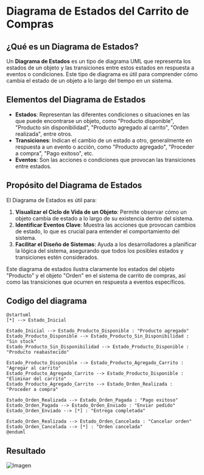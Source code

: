 # Diagrama de Estados del Carrito de Compras

## ¿Qué es un Diagrama de Estados?

Un **Diagrama de Estados** es un tipo de diagrama UML que representa los estados de un objeto y las transiciones entre estos estados en respuesta a eventos o condiciones. Este tipo de diagrama es útil para comprender cómo cambia el estado de un objeto a lo largo del tiempo en un sistema.

## Elementos del Diagrama de Estados

- **Estados**: Representan las diferentes condiciones o situaciones en las que puede encontrarse un objeto, como "Producto disponible", "Producto sin disponibilidad", "Producto agregado al carrito", "Orden realizada", entre otros.
- **Transiciones**: Indican el cambio de un estado a otro, generalmente en respuesta a un evento o acción, como "Producto agregado", "Proceder a compra", "Pago exitoso", etc.
- **Eventos**: Son las acciones o condiciones que provocan las transiciones entre estados.

## Propósito del Diagrama de Estados

El Diagrama de Estados es útil para:

1. **Visualizar el Ciclo de Vida de un Objeto**: Permite observar cómo un objeto cambia de estado a lo largo de su existencia dentro del sistema.
2. **Identificar Eventos Clave**: Muestra las acciones que provocan cambios de estado, lo que es crucial para entender el comportamiento del sistema.
3. **Facilitar el Diseño de Sistemas**: Ayuda a los desarrolladores a planificar la lógica del sistema, asegurando que todos los posibles estados y transiciones estén considerados.

Este diagrama de estados ilustra claramente los estados del objeto "Producto" y el objeto "Orden" en el sistema de carrito de compras, así como las transiciones que ocurren en respuesta a eventos específicos.


## Codigo del diagrama
```planuml
@startuml
[*] --> Estado_Inicial

Estado_Inicial --> Estado_Producto_Disponible : "Producto agregado"
Estado_Producto_Disponible --> Estado_Producto_Sin_Disponibilidad : "Sin stock"
Estado_Producto_Sin_Disponibilidad --> Estado_Producto_Disponible : "Producto reabastecido"

Estado_Producto_Disponible --> Estado_Producto_Agregado_Carrito : "Agregar al carrito"
Estado_Producto_Agregado_Carrito --> Estado_Producto_Disponible : "Eliminar del carrito"
Estado_Producto_Agregado_Carrito --> Estado_Orden_Realizada : "Proceder a compra"

Estado_Orden_Realizada --> Estado_Orden_Pagada : "Pago exitoso"
Estado_Orden_Pagada --> Estado_Orden_Enviado : "Enviar pedido"
Estado_Orden_Enviado --> [*] : "Entrega completada"

Estado_Orden_Realizada --> Estado_Orden_Cancelada : "Cancelar orden"
Estado_Orden_Cancelada --> [*] : "Orden cancelada"
@enduml
```

## Resultado
![Imagen](Img/DiagramaDeEstados.png)